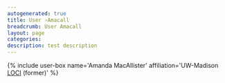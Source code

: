 ```yaml
---
autogenerated: true
title: User ›Amacall
breadcrumb: User Amacall
layout: page
categories: 
description: test description
---
```


{% include user-box name='Amanda MacAllister' affiliation='UW-Madison [LOCI](LOCI) (former)' %}

